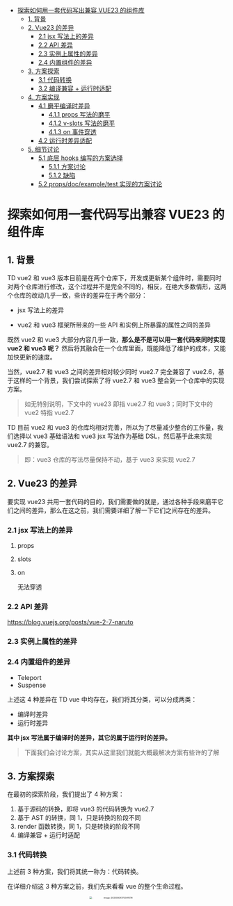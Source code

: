 - [探索如何用一套代码写出兼容 VUE23 的组件库](#探索如何用一套代码写出兼容-vue23-的组件库)
  - [1. 背景](#1-背景)
  - [2. Vue23 的差异](#2-vue23-的差异)
    - [2.1 jsx 写法上的差异](#21-jsx-写法上的差异)
    - [2.2 API 差异](#22-api-差异)
    - [2.3 实例上属性的差异](#23-实例上属性的差异)
    - [2.4 内置组件的差异](#24-内置组件的差异)
  - [3. 方案探索](#3-方案探索)
    - [3.1 代码转换](#31-代码转换)
    - [3.2 编译兼容 + 运行时适配](#32-编译兼容--运行时适配)
  - [4. 方案实现](#4-方案实现)
    - [4.1 磨平编译时差异](#41-磨平编译时差异)
      - [4.1.1 props 写法的磨平](#411-props-写法的磨平)
      - [4.1.2 v-slots 写法的磨平](#412-v-slots-写法的磨平)
      - [4.1.3 on 事件穿透](#413-on-事件穿透)
    - [4.2 运行时差异适配](#42-运行时差异适配)
  - [5. 细节讨论](#5-细节讨论)
    - [5.1 底层 hooks 编写的方案选择](#51-底层-hooks-编写的方案选择)
      - [5.1.1 方案讨论](#511-方案讨论)
      - [5.1.2 缺陷](#512-缺陷)
    - [5.2 props/doc/example/test 实现的方案讨论](#52-propsdocexampletest-实现的方案讨论)

# 探索如何用一套代码写出兼容 VUE23 的组件库

## 1. 背景

TD vue2 和 vue3 版本目前是在两个仓库下，开发或更新某个组件时，需要同时对两个仓库进行修改，这个过程并不是完全不同的，相反，在绝大多数情形，这两个仓库的改动几乎一致，些许的差异在于两个部分：

- jsx 写法上的差异

- vue2 和 vue3 框架所带来的一些 API 和实例上所暴露的属性之间的差异

既然 vue2 和 vue3 大部分内容几乎一致，**那么是不是可以用一套代码来同时实现 vue2 和 vue3 呢？** 然后将其融合在一个仓库里面，既能降低了维护的成本，又能加快更新的速度。

当然，vue2.7 和 vue3 之间的差异相对较少同时 vue2.7 完全兼容了 vue2.6，基于这样的一个背景，我们尝试探索了将 vue2.7 和 vue3 整合到一个仓库中的实现方案。

> 如无特别说明，下文中的 vue23 即指 vue2.7 和 vue3；同时下文中的 vue2 特指 vue2.7

TD 目前 vue2 和 vue3 的仓库均相对完善，所以为了尽量减少整合的工作量，我们选择以 vue3 基础语法和 vue3 jsx 写法作为基础 DSL，然后基于此来实现 vue2.7 的兼容。

> 即：vue3 仓库的写法尽量保持不动，基于 vue3 来实现 vue2.7

## 2. Vue23 的差异

要实现 vue23 共用一套代码的目的，我们需要做的就是，通过各种手段来磨平它们之间的差异，那么在这之前，我们需要详细了解一下它们之间存在的差异。

### 2.1 jsx 写法上的差异

1. props

2. slots

3. on

   无法穿透

### 2.2 API 差异

 https://blog.vuejs.org/posts/vue-2-7-naruto

### 2.3 实例上属性的差异

### 2.4 内置组件的差异

- Teleport
- Suspense

上述这 4 种差异在 TD vue 中均存在，我们将其分类，可以分成两类：

- 编译时差异
- 运行时差异

**其中 jsx 写法属于编译时的差异，其它的属于运行时的差异。**

> 下面我们会讨论方案，其实从这里我们就能大概最解决方案有些许的了解

## 3. 方案探索

在最初的探索阶段，我们提出了 4 种方案：

1. 基于源码的转换，即将 vue3 的代码转换为 vue2.7
2. 基于 AST 的转换，同 1，只是转换的阶段不同
3. render 函数转换，同 1，只是转换的阶段不同
4. 编译兼容 + 运行时适配

### 3.1 代码转换

上述前 3 种方案，我们将其统一称为：代码转换。

在详细介绍这 3 种方案之前，我们先来看看 vue 的整个生命过程。

<div align="center">
  <img src="./images/sfc-to-dom.png" alt="image-20230925172041578" style="zoom:36%;" width="50%"/>
  <p>
    图1：vue sfc-to-dom
  </p>
</div>

<div align="center">
  <img src="./images/sfc-ast-render-dom.png" alt="image-20230925172041578" style="zoom:36%;" width="60%"/>
  <p>
    图2：vue sfc-ast-render-dom
  </p>
</div>

我们再来看代码转换的方案：简单地说，**就是把 vue3 的代码转换成 vue2的**。听起来似乎是可行的哈，而且社区也有类似的工具，比如 [gogocode](https://github.com/thx/gogocode) ，只是 gogocode 是将 vue2 转换为 vue3。但真的可行吗？这样，我们不妨先来看看这三种方案，我们用一个实际的例子来看哈：

- 源码的转换

  也就是说，直接将 tsx/sfc 文件字符串进行转化——SFC 阶段转换。

  初步一思考，就能想到，应该会使用很多正则，诸如xxx，因此，这种方案似乎可行，但因正则替换难免会遇到遗漏或者匹配错误的地方，而且，这种方案的工作量可想而知会非常地大。

- AST 转换

  所谓 AST，不过是 tsx/sfc 经过编译后形成的一个树形对象（一般由 babel 编译），相比较方案 1 源码转换，AST 会相对来说更加地准确，相当于 babel 帮我们做了一些前置的工作。

- render 函数转换

因此，这种方案的可行性较小，暂且定为 ⭐️

### 3.2 编译兼容 + 运行时适配

第 2 节详细描述了 vue23 的差异，两大类

- 编译时差异

  编译时的差异在编译阶段磨平

- 运行时差异

  运行时的差异在运行时磨平

## 4. 方案实现

既然选择使用 编译兼容 + 运行时适配的方案，我们用一个示例来探索和实验。

假设组件库提供了 `UserResume` 这样的一个组件，组件提供的能力：

- 展示用户的基本信息
- 用户可输入求职意向
- 用户可自定义插槽 `paopao` 和自定义事件 `paopao`

```tsx
import { PropType, computed, defineComponent, ref, toRefs, useVModel, watch } from 'common';

import props from './props.ts';
import BasicInfo from './components/basic-info';
import EducationExperience from './components/education-experience';
import OtherInfo from './components/other-info';

import './styles/index.less';

const UserResume = defineComponent({
  name: 'UserResume',
  props,
  setup(props, { slots, emit }) {
    const { value: valueProps, modelValue } = toRefs(props);

    const basicInfo = computed(() => ({
      name: props.name,
      age: props.age,
      gender: props.gender,
    }));

    const [value, setValue] = useVModel(valueProps, modelValue, null, props.onInput, 'value', 'input');

    const handleInput = (e: InputEvent) => {
      const target = e.target;
      setValue(target.value);
    };

    return () => (
      <div class="resume">
        <h2>求职意向</h2>
        <input
          value={value.value}
          onInput={handleInput}
          class="position"
          type="text"
          placeholder="请输入求职意向"
        />
        <p>{ value.value }</p>
        <BasicInfo {...basicInfo.value} />
        <EducationExperience educationList={props.educationList} />
        <OtherInfo v-slots={{ paopao: slots.paopao }} onPaopao={props.onPaopao} />
      </div>
    );
  },
});

export default UserResume;
```

可以看到，组件内部使用的是 vue3 jsx 的写法，其中 `useVModel` 用于统一管理组件受控和非受控的处理。

我们就基于此组件来描述如何解决。

> 打包工具以 vite 举例

### 4.1 磨平编译时差异

#### 4.1.1 props 写法的磨平

以 `<BasicInfo {...basicInfo.value} />` 为例

其中 vue3 jsx 写法如上，但 vue2 jsx 的写法如下：

```tsx
<BasicInfo props={basicInfo.value} />;
```

那么有什么办法可以解决呢？

1. 编译前正则替换

   即，在编译前将 `<BasicInfo {...basicInfo.value} />` 编译成  vue2 jsx 能识别的语法，也比较简单，只需要类似如下的 transform 即可

   ```ts
   export function transformBeforePlugin() {
     return {
       name: 'transform-before',
       transform(code, id) {
         const props = /\{\s*\.\.\.([^\s\}]+)\s*\}/g;
         code = code.replace(props, (match, capturedValue) => {
           return `props={ ${capturedValue} }`;
         });

         return code;
       }
     };
   }
   ```

   看起来似乎挺简单就能解决了，但是，这并不完美，因为简单地正则很难判断当前 `{...XXX}` 所处的位置，假如用户将这样的模式写在了 js 或者文本中呢？

   ```vue
   <div>
   扩展对象如下 {...zhangpaopao}
   </div>
   ```

   这样岂不是直接 GG，所以这个方案并不完美

   > 当然，你可以说我用正则来限制一下不就好了吗？可以是可以，但是所要考虑的情况是很难覆盖全面的，至少，你没有 babel 专业😶😶😶

2. 编译时兼容

   先看一眼 vue2 jsx 将 `<BasicInfo props={basicInfo.value} />` 编译成什么样子吧

   ```js
   () => h('div', {
     class: 'resume'
   }, [h(BasicInfo, _mergeJSXProps([{}, {
     props: basicInfo.value
   }]))]);
   ```

   可以看到，`props={basicInfo.value}` 最终在渲染函数的第二参数中，`{"props": basicInfo.value}`

   我们再来看 vue2 jsx 会将 `<BasicInfo {...basicInfo.value} />` 编译成什么样子吧

   ```js
   () => h('div', {
     class: 'resume'
   }, [h(BasicInfo, _mergeJSXProps([{}, basicInfo.value]))]);
   ```

   可以看到，大致都是一致的，只是将 `{...basicInfo.value}` 编译到了渲染函数的第二参数中 `basicInfo.value`

   那么，如果我们能够在编译的时候，将 vue2 jsx 会将 `{...basicInfo.value}` 编译成 `{"props": basicInfo.value}` 这样，那么是不是 vue2 的运行时（渲染器）就能认识了呢？

   那么怎么做呢？这就需要了解两个库了

   - babel：基础编译库
   - [@vue/babel-preset-jsx](https://www.npmjs.com/package/@vue/babel-preset-jsx)：解析 vue 的 jsx

   我们着重看 `@vue/babel-preset-jsx`，它就是用于将 vue2 jsx 编译成渲染函数的，因此我们就在这个库里做动作即可。

   ```js
         attributesArray.map(el => {
           if (el.type === 'vueSpread') {
             // !todo zhangpaopao: 将所有 {...xxx} 都编译成 props={xxx}
             return t.objectExpression([t.objectProperty(t.stringLiteral('props'), el.argument)]);
           } else {
             return transformAttributes(t, el)
           }
         }),
       )
   ```

   > https://github.com/vuejs/jsx-vue2/blob/dev/packages/babel-plugin-transform-vue-jsx/src/index.js 275-277 行

#### 4.1.2 v-slots 写法的磨平

同样来看示例 `<OtherInfo v-slots={{paopao: slots.paopao}} />`

在 vue2 jsx 中，slots 的写法应如下：

```vue
<OtherInfo scopedSlots={{paopao: slots.paopao}} />
```

同样地，我们可以选择编译前正则替换，但问题同样也存在。

因此仍然选择编译时兼容。

vue2 jsx 将 `<OtherInfo scopedSlots={{paopao: slots.paopao}} />` 编译成

```js
() => h('div', {
  class: 'resume'
}, [h(OtherInfo, {
  scopedSlots: {
    paopao: slots.paopao
  }
})]);
```

将 `<OtherInfo v-slots={{paopao: slots.paopao}} />` 编译成

```js
() => h('div', {
  class: 'resume'
}, [h(OtherInfo, {
  directives: [{
    name: 'slots',
    value: {
      paopao: slots.paopao
    }
  }]
})]);
```

那么我们要做的是不是非常清晰了：就是将 `v-slots` 这个指令给它编译到 h 函数的第二参数并且以 `scopedSlots` 为 key 的形式即可

```js
    if (isDirective(name)) {
      // !todo zhangpaopao: 将 v-slots 编译成 scopedSlots: {}
      if(name.slice(2) === 'slots') {
        attributes.scopedSlots = value;
        return;
      } else {
        name = kebabcase(name.substr(1))
        prefix = 'directives';
      }
    } else {
```

> https://github.com/vuejs/jsx-vue2/blob/dev/packages/babel-plugin-transform-vue-jsx/src/index.js 195-197 行

#### 4.1.3 on 事件穿透

先简单描述一下什么是 on 事件穿透

```jsx
<UserResume onPaopao={handlePaopao} />;
```

如上用户在使用 UserResume 组件时，通过 onPaopao 传递了 handlePaopao

组件内部：

```jsx
<OtherInfo onPaopao={props.onPaopao} />;
```

以及：

```jsx
const OtherInfo = defineComponent({
  name: 'OtherInfo',
  setup(props, { slots, emit }) {
    return () => (
      <div class="other-info" onClick={() => emit('paopao')}>
        <h2>其它自定义</h2>
      </div>
    );
  },
});
```

在 vue3 jsx 中，子组件点击时触发 `click` 事件，调用 `emit('paopao')`，从而触发 UserResume 组件在 OtherInfo 组件上监听的 `paopao` 事件，又触发 `props.onPaopao` 函数，使得最终用户传递的 `handlePaopao` 函数得以执行。

在这个过程中，你会发现，OtherInfo 组件触发父组件监听的事件时，是直接使用的 props.onPaopao，而不需要使用 emit('paopao')。

但在 vue2 jsx 中，就需要这个中间层 emit。

> 你可能会说，这样有点搞呀，使用 props.onPaopao 和 emit('paopao') 有啥区别呀，不都是一行代码吗？
>
> 哎，如果你的组件仅支持用户 @paopao 的方式，那么的确是的，没区别，但是，如果你的组件既支持 @paopao 的方式同时又支持 onPaopao 的方式，这就不一样了。假如两种方式你的组件都支持，那么在 vue3 里面，你仅仅需要写一个 `props.onPaopao` 就能实现了，因为 vue3 编译时会将 @paopao 既编译到 on 中，又编译到 props 中。
>
> ```js
> function _sfc_render(_ctx, _cache, $props, $setup, $data, $options) {
>   const _component_UserResume = _resolveComponent('UserResume');
>   return _openBlock(), _createElementBlock('div', null, [
>     _createVNode(_component_UserResume, { onPaopao: _ctx.handlePaopao }, null, 8, ['onPaopao'])
>   ]);
> }
> ```
>
> 而 vue2 jsx 编译时，仅仅会把 @paopao 编译到 on 中，而不会编译到 props 中
>
> ```js
> function render() {
>   const _vm = this; const _c = _vm._self._c; const _setup = _vm._self._setupProxy;
>   return _c('div', [_c('UserResume', { on: { paopao: _vm.handlePaopao } })], 1);
> }
> ```
>
> 所以，要想在 vue2 jsx 中既支持 @paopao，又支持 onPaopao，那么就需要在触发时：
>
> ```
> emit('paopao')
> props.onPopao?.()
> ```

那么有没有什么办法能够解决这个问题呢？好吧，有的哟，既然 vue3 jsx 把 @paopao 既编译到 on 中，又编译到 props 中就能实现 props.onPaopao?.() ，那么是不是 vue2 jsx 按照同样的办法就一样可以呢？所以吧，很简单了哟

```js
// !todo zhangpaopao: 将 on 增加到 props 中
if (prefix === 'on') {
  addAttribute(t, attributes, 'props', t.objectProperty(t.stringLiteral(cloneName), value));
}
```

> https://github.com/vuejs/jsx-vue2/blob/dev/packages/babel-plugin-transform-vue-jsx/src/index.js 165-185 行

这里，仅仅罗列了 3 种情况，可能还会出现其它的 jsx 写法上的差异，但我们不用担心，**编译的问题用编译的手段解决即可**。

### 4.2 运行时差异适配

我们先来看看，什么是运行时差异。

在 TD 中，组件的**实例对象**是常常被使用的，例如实例对象上的 slots、parent 属性。TD 中为了统一地处理插槽，我们分别在 vue23 中实现了一个 hooks，大致如下：

```js
function handleSlots(instance: ComponentInternalInstance, name: string, params: Record<string, any>) {
  const instance = getCurrentInstance();
  // 检查是否存在 驼峰命名 的插槽（过滤注释节点）
  let node = instance.slots[camelCase(name)]?.();
  if (node && node.filter(t => t.type.toString() !== 'Symbol(v-cmt)').length) {
    return node;
  }
  // 检查是否存在 中划线命名 的插槽
  node = instance.slots[kebabCase(name)]?.();
  if (node && node.filter(t => t.type.toString() !== 'Symbol(v-cmt)').length) {
    return node;
  }
  return null;
}
```

这里不关注细节哈。可以看到，我们会从 instance.slots 上获取插槽函数，这是 vue3 版本的

再来看 vue2 版本的：

```js
function handleSlots(name: string, params: Record<string, any>) {
  const instance = getCurrentInstance();
  // 检查是否存在 驼峰命名 的插槽
  let node = instance._setupContext.slots[camelCase(name)]?.();
  if (node) {
    return node;
  }
  // 检查是否存在 中划线命名 的插槽
  node = instance._setupContext.slots[kebabCase(name)]?.();
  if (node) {
    return node;
  }
  return null;
}
```

我们着重看 vue23 分别是如何取到 slots 对象的

```js
// vue3
instance.slots;
```

```js
// vue2
instance._setupContext.slots;
```

分别是在实例的不同属性上去获取的，确实有差异，那为什么叫做运行时差异呢？因为实例是运行时的，编译时是没有实例对象的，只有当 sfc 编译成渲染函数后，渲染器渲染时才会有实例对象，而渲染器是运行时的。

那么如何解决呢？

- 编译时替换

  可能立马就会想到，这完全可以在编译时正则替换嘛，哎，没错，这确实是一个方案，但是，如果运行时差异非常地多而且用法繁杂，请问，你觉得正则还能吗？你可能会说可以呀，有什么情况，全正则替换嘛，但是可以预见的是，它的工作量将无限大，因为使用的情况和场景是不可预料的呀。

  所以编译时可行性不大。

- 运行时适配

  vue23 运行时实例抛出的属性不一致，而上层使用又希望一致，这不是典型的**适配器设计模式**哇。

  <div align="center">
    <img src="./images/adapter.png" alt="image-20230925172041578" style="zoom:44%;" />
    <p>
      图3：vue adapter
    </p>
  </div>

  哎，就这么简单，哈哈，直接适配就好了。

  又比如，TD vue3 会使用实例上的 props 是否包含 modelValue 来判断当前用户使用组件时是受控还是非受控

  ```js
  const { vnode } = getCurrentInstance();

  const vProps = vnode.props || {};
  const isVM
      = Object.prototype.hasOwnProperty.call(vProps, 'modelValue')
      || Object.prototype.hasOwnProperty.call(vProps, 'model-value');
  ```

  同样地，vue2 也有类似的处理

  ```js
  const { $vnode } = getCurrentInstance();

  const isControlled = Object.prototype.hasOwnProperty.call($vnode.componentOptions.propsData, propName)
    || Object.prototype.hasOwnProperty.call($vnode.componentOptions.propsData, kebabCase(propName));
  ```

  可以看到，同样是在实例上做判断，那么直接适配即可

  <div align="center">
    <img src="./images/adapter-props.png" alt="image-20230925172041578" style="zoom:70%;" />
    <p>
      图4：vue adapter-props
    </p>
  </div>

  当然，这里仅仅罗列了实例上的部分属性，实例上有大量的属性都需要做适配，但不管怎样，只需要按照这个思路即可。

## 5. 细节讨论

基本的方案已定，即：编译时兼容 + 运行时适配

- 编译时磨平写法上的差异
- 运行时适配实例上的差异

但还有很多细节需要讨论

### 5.1 底层 hooks 编写的方案选择

#### 5.1.1 方案讨论

这里拿 TD 中统一管理受控和非受控的 hooks 来说明。

**vue3 支持：**

- `v-model`： 实际上是 `:modelValue="" @update:modelValue=""` 的语法糖
- `v-model:xxx`：实际上是 `:xxx="" @update:xxx=""` 的语法糖
- 非受控

hooks 会根据这些情形来执行相应的逻辑

```ts
export default function useVModel<T, P extends any[]>(
  value: Ref<T>,
  modelValue: Ref<T>,
  defaultValue: T,
  onChange: ChangeHandler<T, P>,
  propName = 'value',
): [Ref<T>, ChangeHandler<T, P>] {
  const { emit, vnode } = getCurrentInstance();
  const internalValue: Ref<T> = ref();

  const vProps = vnode.props || {};
  const isVM
    = Object.prototype.hasOwnProperty.call(vProps, 'modelValue')
    || Object.prototype.hasOwnProperty.call(vProps, 'model-value');
  const isVMP
    = Object.prototype.hasOwnProperty.call(vProps, propName)
    || Object.prototype.hasOwnProperty.call(vProps, kebabCase(propName));

  if (isVM) {
    return [
      modelValue,
      (newValue, ...args) => {
        emit('update:modelValue', newValue);
        onChange?.(newValue, ...args);
      },
    ];
  }

  if (isVMP) {
    return [
      value,
      (newValue, ...args) => {
        emit(`update:${propName}`, newValue);
        onChange?.(newValue, ...args);
      },
    ];
  }

  internalValue.value = defaultValue;
  return [
    internalValue,
    (newValue, ...args) => {
      internalValue.value = newValue;
      onChange?.(newValue, ...args);
    },
  ];
}
```

**vue2 支持：**

- `v-model`： 实际上是 `:value="" @事件=""` 的语法糖（这里的事件由组件决定）
- `xxx.sync`：实际上是 `:xxx="" @update:xxx=""` 的语法糖
- 非受控

hooks 会根据这些情形来执行相应的逻辑

```ts
export function useVModel<T, P extends any[]>(
  value: Ref<T>,
  defaultValue: T,
  onChange: ChangeHandler<T, P>,
  eventName = 'change',
  propName = 'value',
  // 除了 value + onChange，还支持其他同含义字段和事件
  alias: UseVModelParams<T>[] = [],
): [Ref<T>, ChangeHandler<T, P>] {
  const { emit, vnode } = getCurrentInstance();
  const internalValue = ref<T>();
  internalValue.value = defaultValue;

  const isControlled = Object.prototype.hasOwnProperty.call(vnode.componentOptions.propsData, propName)
    || Object.prototype.hasOwnProperty.call(vnode.componentOptions.propsData, kebabCase(propName));

  // 受控模式
  if (isControlled) {
    return [
      value,
      (newValue, ...args) => {
        // input 事件为 v-model 语法糖
        emit?.('input', newValue, ...args);
        onChange?.(newValue, ...args);
        if (eventName && eventName !== 'input') {
          emit?.(eventName, newValue, ...args);
        }
      },
    ];
  }

  // controlled, other fields, upload.files.etc.
  for (let i = 0, len = alias.length; i < len; i++) {
    const item = alias[i];
    if (Object.prototype.hasOwnProperty.call(vnode.componentOptions.propsData, item.propName)) {
      return [
        item.value,
        (newValue, ...args) => {
          // .sync support
          emit?.(`update:${item.propName}`, newValue, ...args);
          onChange?.(newValue, ...args);
          if (item.eventName && item.eventName !== 'input') {
            emit?.(item.eventName, newValue, ...args);
          }
        },
      ];
    }
  }

  // 非受控模式
  return [
    internalValue,
    (newValue, ...args) => {
      internalValue.value = newValue;
      onChange?.(newValue, ...args);
      if (eventName && eventName !== 'input') {
        emit?.(eventName, newValue, ...args);
      }
    },
  ];
}
```

代码比较长，我们着重看两个地方

- 判断当前是哪一种情形
- 根据情形处理

这里拿两者 `v-model` 的情形来举例子吧

- 判断逻辑

  ```ts
  // vue2
  const isControlled = Object.prototype.hasOwnProperty.call(vnode.componentOptions.propsData, propName)
    || Object.prototype.hasOwnProperty.call(vnode.componentOptions.propsData, kebabCase(propName));

  // vue3
  const isVM
      = Object.prototype.hasOwnProperty.call(vProps, 'modelValue')
      || Object.prototype.hasOwnProperty.call(vProps, 'model-value');
  ```

- 相应的处理

  ```ts
  // vue2
        (newValue, ...args) => {
          // input 事件为 v-model 语法糖
          emit?.('input', newValue, ...args);
          onChange?.(newValue, ...args);
          if (eventName && eventName !== 'input') {
            emit?.(eventName, newValue, ...args);
          }
        },
  // vue3
          (newValue, ...args) => {
          emit('update:modelValue', newValue);
          onChange?.(newValue, ...args);
        },
  ```

可以看到，无论是判断逻辑还是处理逻辑，它们除了在实例上获取的属性不同外，处理逻辑上使用的函数名/参数 甚至代码逻辑都不同。

如果单单是实例属性不同，那么用适配倒可以解决，但逻辑都不同了，这适配就解决不了了。

所以，目前看来，只能写两份，即 vue23 分开写。

<div align="center">
  <img src="./images/hooks-vmodel.png" alt="image-20230925172041578" style="zoom:50%;" width="26%;"/>
  <p>
    图5：vue hooks-vmodel
  </p>
</div>

<div align="center">
  <img src="./images/hooks-vmodel-adapter.png" alt="image-20230925172041578" style="zoom:50%;" />
  <p>
    图6：vue hooks-vmodel-adapter
  </p>
</div>

#### 5.1.2 缺陷

这样做看起来似乎是可行的哈，**但它却并不完美，会带来一些额外的困扰**。

- **参数不一致**

  如果你仔细看就会发现， vue23 版本的 useVModel 所接收的参数个数和用途是不一致的。

  vue2:

  ```ts
  export function useVModel<T, P extends any[]>(
    // v-model
    value: Ref<T>,
    // 默认值
    defaultValue: T,
    onChange: ChangeHandler<T, P>,
    // v-model
    propName = 'value',
    // vue2 eventName
    eventName = 'input',
    // 除了 value + onChange，还支持其他同含义字段和事件
    alias: UseVModelParams<T>[] = [],
  );
  ```

  vue3:

  ```ts
  export function useVModel<T, P extends any[]>(
    // value 或 v-model:value
    value: Ref<T>,
    // v-model
    modelValue: Ref<T>,
    // 默认值
    defaultValue: T,
    // 值修改时触发
    onChange: ChangeHandler<T, P>,
    // value 或 v-model:value
    propName = 'value',
  );
  ```

  但因为最终是在组件逻辑中使用并且同时兼容 vue23，所以需要对 vue2 版本的参数进行增加并且 `useVModel` 的类型进行兼容

  ```ts
  // vue2
  export function useVModel<T, P extends any[]>(
    // v-model
    value: Ref<T>,
    // v-model
    modelValue: Ref<T>,
    // 默认值
    defaultValue: T,
    onChange: ChangeHandler<T, P>,
    // v-model
    propName = 'value',
    // vue2 eventName
    eventName = 'input',
    // 除了 value + onChange，还支持其他同含义字段和事件
    alias: UseVModelParams<T>[] = [],
  );
  ```

  这里为了兼容 vue3 版的，插入 `modelValue` 这个形参，但你会发现，vue2 版本的 `useVModel` 根本用不上；与此同时，你会发现，vue3 版本只需要 5 个参数，现在 vue2 却有了 7 个参数；也就是说，为了同时兼容 vue23，开发组件时最多需要填写 7 个参数，前面 5 个 vue23 是一致的，但 第 6 第 7 个参数却仅仅是 vue2 使用的，**这会增加 `useVModel` 的使用成本。**

  ```tsx
  import { useVModel } from 'common';

  const [value, setValue] = useVModel(
    // vue2: v-model; vue3: xxx 或 v-model:xxx
    valueProps,
    // vue3: v-model
    modelValue,
    // vue23: 默认值
    null,
    // vue23: 修改后触发
    props.onInput,
    // vue2: v-model 或 xxx 或 xxx.sync; vue3: v-model:xxx 或 xxx
    'value',
    // vue2: v-model 监听的事件名
    'input'
  );
  ```

  这里仅仅描述了 `useVModel`，其它 hooks 也可能出现类似的情形，虽然可以使用，但这会增加使用的成本，使用者的心智负担会比较重。

### 5.2 props/doc/example/test 实现的方案讨论

### 5.3 TS 类型
